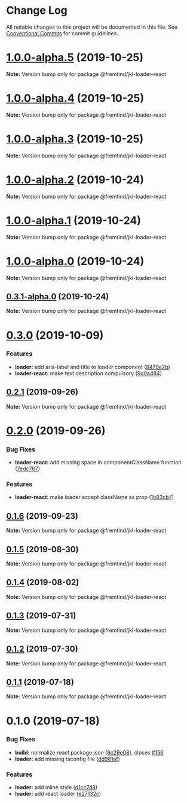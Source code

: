# Change Log

All notable changes to this project will be documented in this file.
See [Conventional Commits](https://conventionalcommits.org) for commit guidelines.

# [1.0.0-alpha.5](https://github.com/fremtind/jokul/compare/@fremtind/jkl-loader-react@1.0.0-alpha.4...@fremtind/jkl-loader-react@1.0.0-alpha.5) (2019-10-25)

**Note:** Version bump only for package @fremtind/jkl-loader-react





# [1.0.0-alpha.4](https://github.com/fremtind/jokul/compare/@fremtind/jkl-loader-react@1.0.0-alpha.3...@fremtind/jkl-loader-react@1.0.0-alpha.4) (2019-10-25)

**Note:** Version bump only for package @fremtind/jkl-loader-react





# [1.0.0-alpha.3](https://github.com/fremtind/jokul/compare/@fremtind/jkl-loader-react@1.0.0-alpha.2...@fremtind/jkl-loader-react@1.0.0-alpha.3) (2019-10-25)

**Note:** Version bump only for package @fremtind/jkl-loader-react





# [1.0.0-alpha.2](https://github.com/fremtind/jokul/compare/@fremtind/jkl-loader-react@1.0.0-alpha.1...@fremtind/jkl-loader-react@1.0.0-alpha.2) (2019-10-24)

**Note:** Version bump only for package @fremtind/jkl-loader-react





# [1.0.0-alpha.1](https://github.com/fremtind/jokul/compare/@fremtind/jkl-loader-react@1.0.0-alpha.0...@fremtind/jkl-loader-react@1.0.0-alpha.1) (2019-10-24)

**Note:** Version bump only for package @fremtind/jkl-loader-react





# [1.0.0-alpha.0](https://github.com/fremtind/jokul/compare/@fremtind/jkl-loader-react@0.3.1-alpha.0...@fremtind/jkl-loader-react@1.0.0-alpha.0) (2019-10-24)

**Note:** Version bump only for package @fremtind/jkl-loader-react





## [0.3.1-alpha.0](https://github.com/fremtind/jokul/compare/@fremtind/jkl-loader-react@0.3.0...@fremtind/jkl-loader-react@0.3.1-alpha.0) (2019-10-24)

**Note:** Version bump only for package @fremtind/jkl-loader-react





# [0.3.0](https://github.com/fremtind/jokul/compare/@fremtind/jkl-loader-react@0.2.1...@fremtind/jkl-loader-react@0.3.0) (2019-10-09)


### Features

* **loader:** add aria-label and title to loader component ([8479e2b](https://github.com/fremtind/jokul/commit/8479e2b))
* **loader-react:** make text description compulsory ([9d0a484](https://github.com/fremtind/jokul/commit/9d0a484))





## [0.2.1](https://github.com/fremtind/jokul/compare/@fremtind/jkl-loader-react@0.2.0...@fremtind/jkl-loader-react@0.2.1) (2019-09-26)

**Note:** Version bump only for package @fremtind/jkl-loader-react





# [0.2.0](https://github.com/fremtind/jokul/compare/@fremtind/jkl-loader-react@0.1.6...@fremtind/jkl-loader-react@0.2.0) (2019-09-26)


### Bug Fixes

* **loader-react:** add missing space in componentClassName function ([7edc767](https://github.com/fremtind/jokul/commit/7edc767))


### Features

* **loader-react:** make loader accept className as prop ([1b83cb7](https://github.com/fremtind/jokul/commit/1b83cb7))





## [0.1.6](https://github.com/fremtind/jokul/compare/@fremtind/jkl-loader-react@0.1.5...@fremtind/jkl-loader-react@0.1.6) (2019-09-23)

**Note:** Version bump only for package @fremtind/jkl-loader-react





## [0.1.5](https://github.com/fremtind/jokul/compare/@fremtind/jkl-loader-react@0.1.4...@fremtind/jkl-loader-react@0.1.5) (2019-08-30)

**Note:** Version bump only for package @fremtind/jkl-loader-react





## [0.1.4](https://github.com/fremtind/jokul/compare/@fremtind/jkl-loader-react@0.1.3...@fremtind/jkl-loader-react@0.1.4) (2019-08-02)

**Note:** Version bump only for package @fremtind/jkl-loader-react





## [0.1.3](https://github.com/fremtind/jokul/compare/@fremtind/jkl-loader-react@0.1.2...@fremtind/jkl-loader-react@0.1.3) (2019-07-31)

**Note:** Version bump only for package @fremtind/jkl-loader-react





## [0.1.2](https://github.com/fremtind/jokul/compare/@fremtind/jkl-loader-react@0.1.1...@fremtind/jkl-loader-react@0.1.2) (2019-07-30)

**Note:** Version bump only for package @fremtind/jkl-loader-react





## [0.1.1](https://github.com/fremtind/jokul/compare/@fremtind/jkl-loader-react@0.1.0...@fremtind/jkl-loader-react@0.1.1) (2019-07-18)

**Note:** Version bump only for package @fremtind/jkl-loader-react





# 0.1.0 (2019-07-18)


### Bug Fixes

* **build:** normalize react package.json ([6c29e08](https://github.com/fremtind/jokul/commit/6c29e08)), closes [#156](https://github.com/fremtind/jokul/issues/156)
* **loader:** add missing tsconfig file ([dd981af](https://github.com/fremtind/jokul/commit/dd981af))


### Features

* **loader:** add inline style ([d1cc7d8](https://github.com/fremtind/jokul/commit/d1cc7d8))
* **loader:** add react loader ([e27132c](https://github.com/fremtind/jokul/commit/e27132c))
